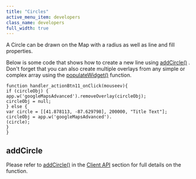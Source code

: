 ```yaml
---
title: "Circles"
active_menu_item: developers
class_name: developers
full_width: true
---
```



A Circle can be drawn on the Map with a radius as well as line and fill properties.

Below is some code that shows how to create a new line using [addCircle()](../../../../scripting-apis/client-api/widget-object-functions/advanced-maps/addcircle) . Don't forget that you can also create multiple overlays from any simple or complex array using the [populateWidget()](../using-populatewidget) function.

    function handler_actionBtn11_onClick(mouseev){
    if (circleObj) {
    app.w('googleMapsAdvanced').removeOverlay(circleObj);
    circleObj = null;
    } else {
    var circle = [[41.878113, -87.629798], 200000, "Title Text"];
    circleObj = app.w('googleMapsAdvanced').
    (circle);
    }
    }
   

## addCircle

Please refer to [addCircle()](../../../../scripting-apis/client-api/widget-object-functions/advanced-maps/addcircle) in the [Client API](../../../../scripting-apis/client-api/index) section for full details on the function.
